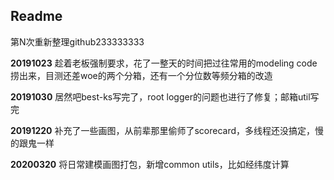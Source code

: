 ## Readme

第N次重新整理github233333333

**20191023** 趁着老板强制要求，花了一整天的时间把过往常用的modeling code捞出来，目测还差woe的两个分箱，还有一个分位数等频分箱的改造

**20191030** 居然吧best-ks写完了，root logger的问题也进行了修复；邮箱util写完

**20191220** 补充了一些画图，从前辈那里偷师了scorecard，多线程还没搞定，慢的跟鬼一样

**20200320** 将日常建模画图打包，新增common utils，比如经纬度计算